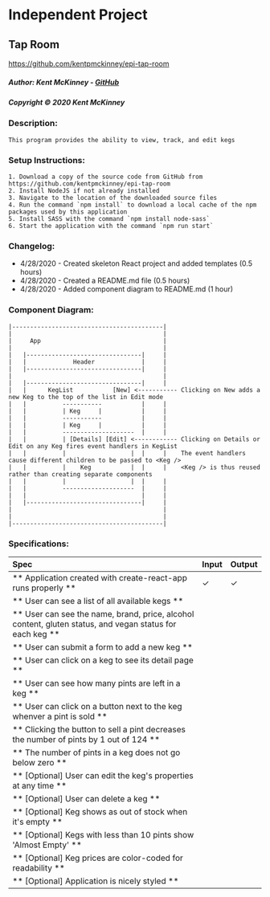 # Independent Project
## Tap Room
https://github.com/kentpmckinney/epi-tap-room

##### Author: Kent McKinney - [GitHub](https://github.com/kentpmckinney)
##### Copyright &copy; 2020 Kent McKinney
### Description:

``This program provides the ability to view, track, and edit kegs``

### Setup Instructions:
    1. Download a copy of the source code from GitHub from https://github.com/kentpmckinney/epi-tap-room
    2. Install NodeJS if not already installed
    3. Navigate to the location of the downloaded source files
    4. Run the command `npm install` to download a local cache of the npm packages used by this application
    5. Install SASS with the command `npm install node-sass`
    6. Start the application with the command `npm run start`
 
### Changelog:
* 4/28/2020 - Created skeleton React project and added templates (0.5 hours)
* 4/28/2020 - Created a README.md file (0.5 hours)
* 4/28/2020 - Added component diagram to README.md (1 hour)


### Component Diagram:

```
|------------------------------------------|
|                                          |
|     App                                  |
|                                          |
|   |--------------------------------|     |
|   |             Header             |     |
|   |--------------------------------|     |
|                                          |
|   |--------------------------------|     |
|   |      KegList           [New] <----------- Clicking on New adds a new Keg to the top of the list in Edit mode
|   |          -----------           |     |
|   |          | Keg     |           |     |
|   |          -----------           |     |
|   |          | Keg     |           |     |
|   |          --------------------  |     |
|   |          | [Details] [Edit] <------------ Clicking on Details or Edit on any Keg fires event handlers in KegList
|   |          |                  |  |     |    The event handlers cause different children to be passed to <Keg />
|   |          |    Keg           |  |     |    <Keg /> is thus reused rather than creating separate components
|   |          |                  |  |     |
|   |          --------------------  |     |
|   |                                |     |
|   |--------------------------------|     |
|                                          |
|                                          |
|------------------------------------------|
```

### Specifications:

| Spec | Input | Output |
| :------------- | :------------- | :------------- |
| ** Application created with create-react-app runs properly ** | ✓ | ✓ |
| ** User can see a list of all available kegs ** |  |  |
| ** User can see the name, brand, price, alcohol content, gluten status, and vegan status for each keg ** |  |  |
| ** User can submit a form to add a new keg ** |  |  |
| ** User can click on a keg to see its detail page ** |  |  |
| ** User can see how many pints are left in a keg ** |  |  |
| ** User can click on a button next to the keg whenver a pint is sold ** |  |  |
| ** Clicking the button to sell a pint decreases the number of pints by 1 out of 124 ** |  |  |
| ** The number of pints in a keg does not go below zero ** |  |  |
| ** [Optional] User can edit the keg's properties at any time ** |  |  |
| ** [Optional] User can delete a keg ** |  |  |
| ** [Optional] Keg shows as out of stock when it's empty ** |  |  |
| ** [Optional] Kegs with less than 10 pints show 'Almost Empty' ** |  |  |
| ** [Optional] Keg prices are color-coded for readability ** |  |  |
| ** [Optional] Application is nicely styled ** |  |  |

